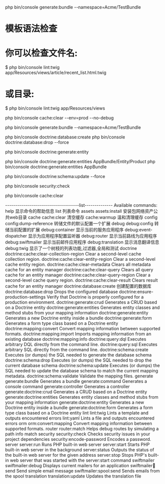 
php bin/console generate:bundle --namespace=Acme/TestBundle

# 模板语法检查
# 你可以检查文件名:
$ php bin/console lint:twig app/Resources/views/article/recent_list.html.twig
# 或目录:
$ php bin/console lint:twig app/Resources/views

php bin/console cache:clear --env=prod --no-debug

php bin/console generate:bundle --namespace=Acme/TestBundle

php bin/console doctrine:database:create
php bin/console doctrine:database:drop --force

php bin/console doctrine:generate:entity

php bin/console doctrine:generate:entities AppBundle/Entity/Product
php bin/console doctrine:generate:entities AppBundle

php bin/console doctrine:schema:update --force

php bin/console security:check

php bin/console cache:clear

-------------------------------------list--------------
Available commands:
  help                                    显示命令的帮助信息
  list                                    列表命令
 assets
  assets:install                          安装包网络资产公共web目录
 cache
  cache:clear                             清空缓存
  cache:warmup                            温和清理缓存
 config
  config:dump-reference                   转储文件的默认配置一个扩展
 debug
  debug:config                            转储当前配置的扩展
  debug:container                         显示当前的服务应用程序
  debug:event-dispatcher                  显示为应用程序配置监听器
  debug:router                            显示当前路线为应用程序
  debug:swiftmailer                       显示当前邮件应用程序
  debug:translation                       显示消息翻译信息
  debug:twig                              显示了一个树枝的列表功能,过滤器,全局和测试
 doctrine
  doctrine:cache:clear-collection-region  Clear a second-level cache collection region.
  doctrine:cache:clear-entity-region      Clear a second-level cache entity region.
  doctrine:cache:clear-metadata           Clears all metadata cache for an entity manager
  doctrine:cache:clear-query              Clears all query cache for an entity manager
  doctrine:cache:clear-query-region       Clear a second-level cache query region.
  doctrine:cache:clear-result             Clears result cache for an entity manager
  doctrine:database:create                创建配置的数据库
  doctrine:database:drop                  Drops the configured database
  doctrine:ensure-production-settings     Verify that Doctrine is properly configured for a production environment.
  doctrine:generate:crud                  Generates a CRUD based on a Doctrine entity
  doctrine:generate:entities              Generates entity classes and method stubs from your mapping information
  doctrine:generate:entity                Generates a new Doctrine entity inside a bundle
  doctrine:generate:form                  Generates a form type class based on a Doctrine entity
  doctrine:mapping:convert                Convert mapping information between supported formats.
  doctrine:mapping:import                 Imports mapping information from an existing database
  doctrine:mapping:info
  doctrine:query:dql                      Executes arbitrary DQL directly from the command line.
  doctrine:query:sql                      Executes arbitrary SQL directly from the command line.
  doctrine:schema:create                  Executes (or dumps) the SQL needed to generate the database schema
  doctrine:schema:drop                    Executes (or dumps) the SQL needed to drop the current database schema
  doctrine:schema:update                  Executes (or dumps) the SQL needed to update the database schema to match the current mapping metadata.
  doctrine:schema:validate                Validate the mapping files.
 generate
  generate:bundle                         Generates a bundle
  generate:command                        Generates a console command
  generate:controller                     Generates a controller
  generate:doctrine:crud                  Generates a CRUD based on a Doctrine entity
  generate:doctrine:entities              Generates entity classes and method stubs from your mapping information
  generate:doctrine:entity                Generates a new Doctrine entity inside a bundle
  generate:doctrine:form                  Generates a form type class based on a Doctrine entity
 lint
  lint:twig                               Lints a template and outputs encountered errors
  lint:yaml                               Lints a file and outputs encountered errors
 orm
  orm:convert:mapping                     Convert mapping information between supported formats.
 router
  router:match                            Helps debug routes by simulating a path info match
 security
  security:check                          Checks security issues in your project dependencies
  security:encode-password                Encodes a password.
 server
  server:run                              Runs PHP built-in web server
  server:start                            Starts PHP built-in web server in the background
  server:status                           Outputs the status of the built-in web server for the given address
  server:stop                             Stops PHP's built-in web server that was started with the server:start command
 swiftmailer
  swiftmailer:debug                       Displays current mailers for an application
  swiftmailer:email:send                  Send simple email message
  swiftmailer:spool:send                  Sends emails from the spool
 translation
  translation:update                      Updates the translation file